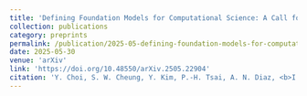 ```yaml
---
title: 'Defining Foundation Models for Computational Science: A Call for Clarity and Rigor'
collection: publications
category: preprints
permalink: /publication/2025-05-defining-foundation-models-for-computational-science-a-call-for-clarity-and-rigor
date: 2025-05-30
venue: 'arXiv'
link: 'https://doi.org/10.48550/arXiv.2505.22904'
citation: 'Y. Choi, S. W. Cheung, Y. Kim, P.‑H. Tsai, A. N. Diaz, <b>I. Zanardi</b>, S. W. Chung, D. M. Copeland, C. Kendrick, W. Anderson, T. Iliescu, and M. Heinkenschloss. Defining Foundation Models for Computational Science: A Call for Clarity and Rigor. May 2025. doi: 10.48550/arXiv.2505.22904.'
---
```

